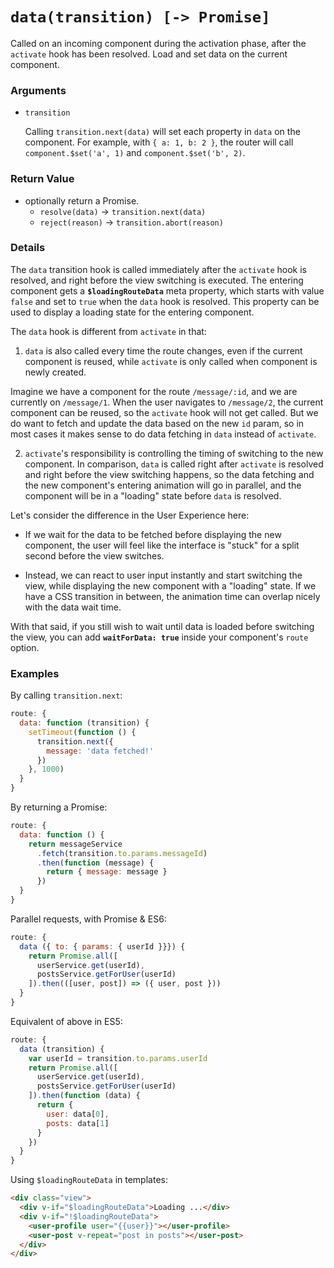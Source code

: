 # `data(transition) [-> Promise]`

Called on an incoming component during the activation phase, after the `activate` hook has been resolved. Load and set data on the current component.

### Arguments

- `transition`

  Calling `transition.next(data)` will set each property in `data` on the component. For example, with `{ a: 1, b: 2 }`, the router will call `component.$set('a', 1)` and `component.$set('b', 2)`.

### Return Value

- optionally return a Promise.
  - `resolve(data)` -> `transition.next(data)`
  - `reject(reason)` -> `transition.abort(reason)`

### Details

The `data` transition hook is called immediately after the `activate` hook is resolved, and right before the view switching is executed. The entering component gets a **`$loadingRouteData`** meta property, which starts with value `false` and set to `true` when the `data` hook is resolved. This property can be used to display a loading state for the entering component.

The `data` hook is different from `activate` in that:

1. `data` is also called every time the route changes, even if the current component is reused, while `activate` is only called when component is newly created.

  Imagine we have a component for the route `/message/:id`, and we are currently on `/message/1`. When the user navigates to `/message/2`, the current component can be reused, so the `activate` hook will not get called. But we do want to fetch and update the data based on the new `id` param, so in most cases it makes sense to do data fetching in `data` instead of `activate`.

2. `activate`'s responsibility is controlling the timing of switching to the new component. In comparison, `data` is called right after `activate` is resolved and right before the view switching happens, so the data fetching and the new component's entering animation will go in parallel, and the component will be in a "loading" state before `data` is resolved.

  Let's consider the difference in the User Experience here:

  - If we wait for the data to be fetched before displaying the new component, the user will feel like the interface is "stuck" for a split second before the view switches.

  - Instead, we can react to user input instantly and start switching the view, while displaying the new component with a "loading" state. If we have a CSS transition in between, the animation time can overlap nicely with the data wait time.

With that said, if you still wish to wait until data is loaded before switching the view, you can add **`waitForData: true`** inside your component's `route` option.

### Examples

By calling `transition.next`:

``` js
route: {
  data: function (transition) {
    setTimeout(function () {
      transition.next({
        message: 'data fetched!'
      })
    }, 1000)
  }
}
```

By returning a Promise:

``` js
route: {
  data: function () {
    return messageService
      .fetch(transition.to.params.messageId)
      .then(function (message) {
        return { message: message }
      })
  }
}
```

Parallel requests, with Promise & ES6:

``` js
route: {
  data ({ to: { params: { userId }}}) {
    return Promise.all([
      userService.get(userId),
      postsService.getForUser(userId)
    ]).then(([user, post]) => ({ user, post }))
  }
}
```

Equivalent of above in ES5:

``` js
route: {
  data (transition) {
    var userId = transition.to.params.userId
    return Promise.all([
      userService.get(userId),
      postsService.getForUser(userId)
    ]).then(function (data) {
      return {
        user: data[0],
        posts: data[1]
      }
    })
  }
}
```

Using `$loadingRouteData` in templates:

``` html
<div class="view">
  <div v-if="$loadingRouteData">Loading ...</div>
  <div v-if="!$loadingRouteData">
    <user-profile user="{{user}}"></user-profile>
    <user-post v-repeat="post in posts"></user-post>
  </div>
</div>
```
